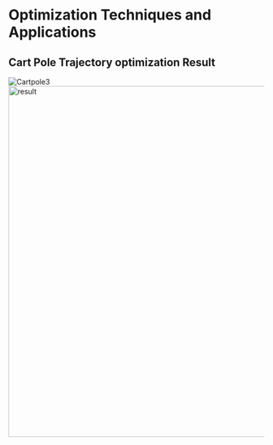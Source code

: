 # Optimization Techniques and Applications

## Cart Pole Trajectory optimization Result
![Cartpole3](https://user-images.githubusercontent.com/52794824/145029189-c31433c9-56ea-49dd-ab7a-8778a4d9bc64.gif)
<img width="690" alt="result" src="https://user-images.githubusercontent.com/52794824/165502463-72f642a0-3b80-4125-ba93-87d359df2cdf.png">

